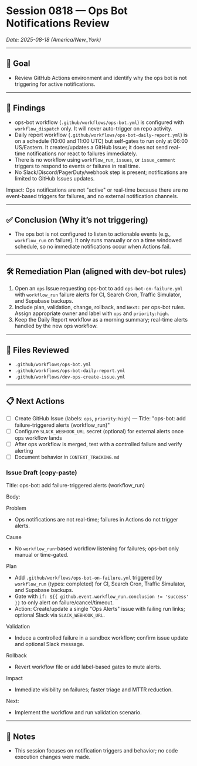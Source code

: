 # Session 0818 — Ops Bot Notifications Review
_Date: 2025-08-18 (America/New_York)_

---

## 🎯 Goal
- Review GitHub Actions environment and identify why the ops bot is not triggering for active notifications.

---

## 🔎 Findings
- ops-bot workflow (`.github/workflows/ops-bot.yml`) is configured with `workflow_dispatch` only. It will never auto-trigger on repo activity.
- Daily report workflow (`.github/workflows/ops-bot-daily-report.yml`) is on a schedule (10:00 and 11:00 UTC) but self-gates to run only at 06:00 US/Eastern. It creates/updates a GitHub Issue; it does not send real-time notifications nor react to failures immediately.
- There is no workflow using `workflow_run`, `issues`, or `issue_comment` triggers to respond to events or failures in real time.
- No Slack/Discord/PagerDuty/webhook step is present; notifications are limited to GitHub Issues updates.

Impact: Ops notifications are not "active" or real-time because there are no event-based triggers for failures, and no external notification channels.

---

## ✅ Conclusion (Why it’s not triggering)
- The ops bot is not configured to listen to actionable events (e.g., `workflow_run` on failure). It only runs manually or on a time windowed schedule, so no immediate notifications occur when Actions fail.

---

## 🛠️ Remediation Plan (aligned with dev-bot rules)
1. Open an `ops` Issue requesting ops-bot to add `ops-bot-on-failure.yml` with `workflow_run` failure alerts for CI, Search Cron, Traffic Simulator, and Supabase backups.
2. Include plan, validation, change, rollback, and `Next:` per ops-bot rules. Assign appropriate owner and label with `ops` and `priority:high`.
3. Keep the Daily Report workflow as a morning summary; real-time alerts handled by the new ops workflow.

---

## 📂 Files Reviewed
- `.github/workflows/ops-bot.yml`
- `.github/workflows/ops-bot-daily-report.yml`
- `.github/workflows/dev-ops-create-issue.yml`

---

## 📋 Next Actions
- [ ] Create GitHub Issue (labels: `ops`, `priority:high`) — Title: "ops-bot: add failure-triggered alerts (workflow_run)"
- [ ] Configure `SLACK_WEBHOOK_URL` secret (optional) for external alerts once ops workflow lands
- [ ] After ops workflow is merged, test with a controlled failure and verify alerting
- [ ] Document behavior in `CONTEXT_TRACKING.md`

### Issue Draft (copy-paste)
Title: ops-bot: add failure-triggered alerts (workflow_run)

Body:

Problem
- Ops notifications are not real-time; failures in Actions do not trigger alerts.

Cause
- No `workflow_run`-based workflow listening for failures; ops-bot only manual or time-gated.

Plan
- Add `.github/workflows/ops-bot-on-failure.yml` triggered by `workflow_run` (types: completed) for CI, Search Cron, Traffic Simulator, and Supabase backups.
- Gate with `if: ${{ github.event.workflow_run.conclusion != 'success' }}` to only alert on failure/cancel/timeout.
- Action: Create/update a single "Ops Alerts" issue with failing run links; optional Slack via `SLACK_WEBHOOK_URL`.

Validation
- Induce a controlled failure in a sandbox workflow; confirm issue update and optional Slack message.

Rollback
- Revert workflow file or add label-based gates to mute alerts.

Impact
- Immediate visibility on failures; faster triage and MTTR reduction.

Next:
- Implement the workflow and run validation scenario.

---

## 🧭 Notes
- This session focuses on notification triggers and behavior; no code execution changes were made.

